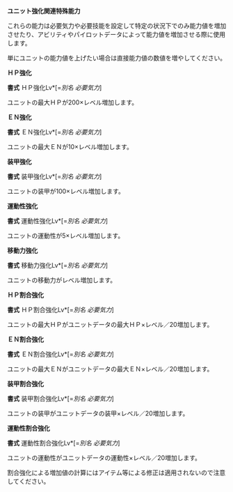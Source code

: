 **ユニット強化関連特殊能力**

これらの能力は必要気力や必要技能を設定して特定の状況下でのみ能力値を増加させたり、アビリティやパイロットデータによって能力値を増加させる際に使用します。

単にユニットの能力値を上げたい場合は直接能力値の数値を増やしてください。

**ＨＰ強化**

**書式** ＨＰ強化Lv\*[=*別名 必要気力*]

ユニットの最大ＨＰが200×レベル増加します。

**ＥＮ強化**

**書式** ＥＮ強化Lv\*[=*別名 必要気力*]

ユニットの最大ＥＮが10×レベル増加します。

**装甲強化**

**書式** 装甲強化Lv\*[=*別名 必要気力*]

ユニットの装甲が100×レベル増加します。

**運動性強化**

**書式** 運動性強化Lv\*[=*別名 必要気力*]

ユニットの運動性が5×レベル増加します。

**移動力強化**

**書式** 移動力強化Lv\*[=*別名 必要気力*]

ユニットの移動力がレベル増加します。

**ＨＰ割合強化**

**書式** ＨＰ割合強化Lv\*[=*別名 必要気力*]

ユニットの最大ＨＰがユニットデータの最大ＨＰ×レベル／20増加します。

**ＥＮ割合強化**

**書式** ＥＮ割合強化Lv\*[=*別名 必要気力*]

ユニットの最大ＥＮがユニットデータの最大ＥＮ×レベル／20増加します。

**装甲割合強化**

**書式** 装甲割合強化Lv\*[=*別名 必要気力*]

ユニットの装甲がユニットデータの装甲×レベル／20増加します。

**運動性割合強化**

**書式** 運動性割合強化Lv\*[=*別名 必要気力*]

ユニットの運動性がユニットデータの運動性×レベル／20増加します。

割合強化による増加値の計算にはアイテム等による修正は適用されないので注意してください。
